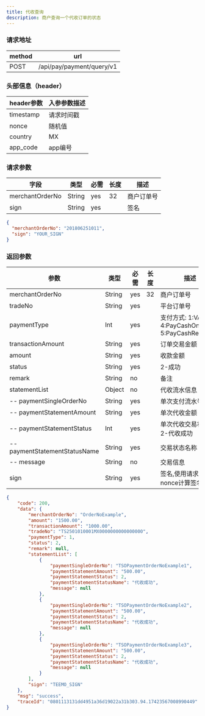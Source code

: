 ```yaml
---
title: 代收查询
description: 商户查询一个代收订单的状态
---
```


### 请求地址

| method | url                       |
| ------ | ------------------------- |
| POST   | /api/pay/payment/query/v1 |

### 头部信息（header）

| header参数                  | 入参参数描述 |
|---------------------------|--------|
| timestamp                 | 请求时间戳  |
| nonce                     | 随机值    |
| country                   | MX |
| app_code                  | app编号  |

### 请求参数

| 字段            | 类型   | 必需 | 长度 | 描述       |
| --------------- | ------ | ---- | ---- | ---------- |
| merchantOrderNo | String | yes  | 32   | 商户订单号 |
| sign            | String | yes  |      | 签名       |

```json title=请求示例
{
  "merchantOrderNo": "201806251011",
  "sign": "YOUR_SIGN"
}
```

### 返回参数

| 参数                          | 类型   | 必需 | 长度 | 描述                                                        |
| ----------------------------- | ------ | ---- |---|-----------------------------------------------------------|
| merchantOrderNo               | String | yes  | 32 | 商户订单号                                                     |
| tradeNo                       | String | yes  |   | 平台订单号                                                     |
| paymentType                   | Int    | yes  |   | 支付方式: 1:VA 4:PayCashOnce 5:PayCashRecurrent |
| transactionAmount             | String | yes  |   | 订单交易金额                                                    |
| amount                        | String | yes  |   | 收款金额                                                      |
| status                        | String | yes  |   | 2-成功                                             |
| remark                        | String | no   |   | 备注                                                        |
| statementList                 | Object | no   |   | 代收流水信息                                                    |
| -- paymentSingleOrderNo       | String | yes  |   | 单次支付流水号                                                   |
| -- paymentStatementAmount     | String | yes  |   | 单次代收金额                                                    |
| -- paymentStatementStatus     | Int | yes  |   | 单次代收交易状态: 2-代收成功                                          |
| -- paymentStatementStatusName | String | yes  |   | 交易状态名称                                                    |
| -- message                    | String | no   |   | 交易信息                                                      |
| sign                          | String | yes  |   | 签名,使用请求的nonce计算签名                                         |

```json title=返回示例
{
    "code": 200,
    "data": {
        "merchantOrderNo": "OrderNoExample",
        "amount": "1500.00",
        "transactionAmount": "1000.00",
        "tradeNo": "TS2501010001MX0000000000000000",
        "paymentType": 1,
        "status": 2,
        "remark": null,
        "statementList": [
            {
                "paymentSingleOrderNo": "TSOPaymentOrderNoExample1",
                "paymentStatementAmount": "500.00",
                "paymentStatementStatus": 2,
                "paymentStatementStatusName": "代收成功",
                "message": null
            },
            {
                "paymentSingleOrderNo": "TSOPaymentOrderNoExample2",
                "paymentStatementAmount": "500.00",
                "paymentStatementStatus": 2,
                "paymentStatementStatusName": "代收成功",
                "message": null
            },
            {
                "paymentSingleOrderNo": "TSOPaymentOrderNoExample3",
                "paymentStatementAmount": "500.00",
                "paymentStatementStatus": 2,
                "paymentStatementStatusName": "代收成功",
                "message": null
            }
        ],
        "sign": "TEEMO_SIGN"
    },
    "msg": "success",
    "traceId": "0801113131dd4951a36d19022a31b303.94.17423567008990449"
}
```
